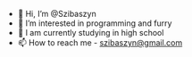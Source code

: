 - 👋 Hi, I’m @Szibaszyn
- 👀 I’m interested in programming and furry
- 🌱 I am currently studying in high school
- 📫 How to reach me - szibaszyn@gmail.com

<!---
Szibaszyn/Szibaszyn is a ✨ special ✨ repository because its `README.md` (this file) appears on your GitHub profile.
You can click the Preview link to take a look at your changes.
--->
